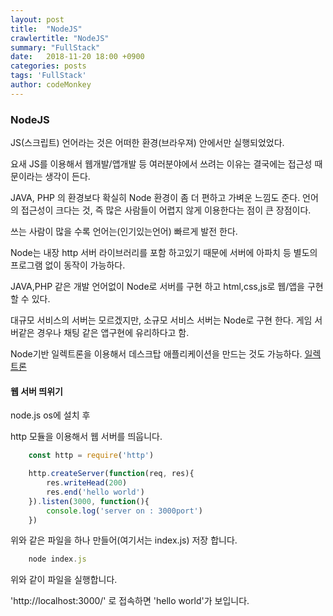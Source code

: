 ```yaml
---
layout: post
title:  "NodeJS"
crawlertitle: "NodeJS"
summary: "FullStack"
date:   2018-11-20 18:00 +0900
categories: posts
tags: 'FullStack'
author: codeMonkey
---
```


### NodeJS

JS(스크립트) 언어라는 것은 어떠한 환경(브라우져) 안에서만 실행되었었다.

요새 JS를 이용해서 웹개발/앱개발 등 여러분야에서 쓰려는 이유는
결국에는 접근성 때문이라는 생각이 든다.

JAVA, PHP 의 환경보다 확실히 Node 환경이 좀 더 편하고 가벼운 느낌도 준다.
언어의 접근성이 크다는 것, 즉 많은 사람들이 어렵지 않게 이용한다는 점이 큰 장점이다.

쓰는 사람이 많을 수록 언어는(인기있는언어) 빠르게 발전 한다.

Node는 내장 http 서버 라이브러리를 포함 하고있기 때문에 서버에 아파치 등 별도의 프로그램 없이 동작이 가능하다.

JAVA,PHP 같은 개발 언어없이 Node로 서버를 구현 하고 html,css,js로 웹/앱을 구현 할 수 있다.

대규모 서비스의 서버는 모르겠지만, 소규모 서비스 서버는 Node로 구현 한다.
게임 서버같은 경우나 채팅 같은 앱구현에 유리하다고 함.

Node기반 일렉트론을 이용해서 데스크탑 애플리케이션을 만드는 것도 가능하다.
[일렉트론](https://electronjs.org/)

#### 웹 서버 띄위기
node.js os에 설치 후

http 모듈을 이용해서 웹 서버를 띄웁니다.
```javascript
    const http = require('http')

    http.createServer(function(req, res){
        res.writeHead(200)
        res.end('hello world')
    }).listen(3000, function(){
        console.log('server on : 3000port')
    })
```
위와 같은 파일을 하나 만들어(여기서는 index.js) 저장 합니다.

```javascript
    node index.js
```
위와 같이 파일을 실행합니다.

'http://localhost:3000/' 로 접속하면 'hello world'가 보입니다.